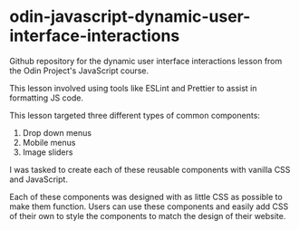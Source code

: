 # odin-javascript-dynamic-user-interface-interactions

Github repository for the dynamic user interface interactions lesson from the Odin Project's JavaScript course.

This lesson involved using tools like ESLint and Prettier to assist in formatting JS code.

This lesson targeted three different types of common components:

1. Drop down menus
2. Mobile menus
3. Image sliders

I was tasked to create each of these reusable components with vanilla CSS and JavaScript.

Each of these components was designed with as little CSS as possible to make them function.
Users can use these components and easily add CSS of their own to style the components to match the design of their website.
